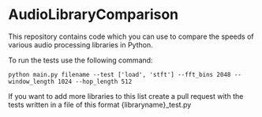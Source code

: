 # AudioLibraryComparison

This repository contains code which you can use to compare the speeds of various audio processing libraries in Python. 

To run the tests use the following command:
```console
python main.py filename --test ['load', 'stft'] --fft_bins 2048 --window_length 1024 --hop_length 512
```
If you want to add more libraries to this list create a pull request with the tests written in a file of this format {libraryname}\_test.py
